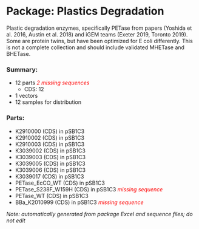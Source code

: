 # Package: Plastics Degradation

Plastic degradation enzymes, specifically PETase from papers (Yoshida et al. 2016, Austin et al. 2018) and iGEM teams (Exeter 2019, Toronto 2019). Some are protein twins, but have been optimized for E coli differently. This is not a complete collection and should include validated MHETase and BHETase. 

### Summary:

- 12 parts _<span style="color:red">2 missing sequences</span>_
    - CDS: 12
- 1 vectors
- 12 samples for distribution

### Parts:

- K2910000 (CDS) in pSB1C3
- K2910002 (CDS) in pSB1C3
- K2910003 (CDS) in pSB1C3
- K3039002 (CDS) in pSB1C3
- K3039003 (CDS) in pSB1C3
- K3039005 (CDS) in pSB1C3
- K3039006 (CDS) in pSB1C3
- K3039017 (CDS) in pSB1C3
- PETase_EcCO_WT (CDS) in pSB1C3
- PETase_S238F_W159H (CDS) in pSB1C3 _<span style="color:red">missing sequence</span>_
- PETase_WT (CDS) in pSB1C3
- BBa_K2010999 (CDS) in pSB1C3 _<span style="color:red">missing sequence</span>_

_Note: automatically generated from package Excel and sequence files; do not edit_
